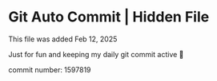 # Git Auto Commit | Hidden File

This file was added Feb 12, 2025

Just for fun and keeping my daily git commit active 🤪

commit number: 1597819
